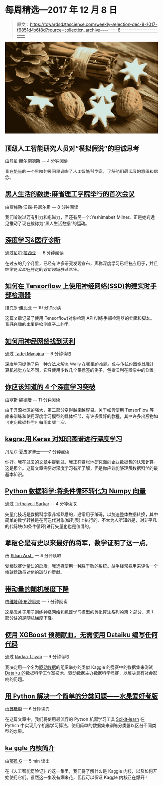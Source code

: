 # 每周精选—2017 年 12 月 8 日

> 原文：<https://towardsdatascience.com/weekly-selection-dec-8-2017-f6851d4b6f8d?source=collection_archive---------6----------------------->

![](img/390e72b986dc9d45ce4af1fa824af791.png)

## 顶级人工智能研究人员对“模拟假说”的坦诚思考

由[丹尼·赫尔南德斯](https://medium.com/u/93516c4d06e9?source=post_page-----f6851d4b6f8d--------------------------------) — 4 分钟阅读

我在[奶头](http://tits.ai)的一个黑暗的房间里调查了人工智能科学家，了解他们最深层的意图和信念。

## [黑人生活的数据:麻省理工学院举行的首次会议](/data-for-black-lives-the-inaugural-conference-at-mit-b48599a248a)

由贾梅勒·沃森-丹尼尔斯 — 8 分钟阅读

我们听说过万有引力和电磁力，但还有另一个:Yeshimabeit Milner。正是她的远见推动了现在被称为“黑人生活数据”的运动。

## [深度学习&医疗诊断](/deep-learning-medical-diagnosis-c04d35fc2830)

通过[尼尔·拉西亚](https://medium.com/u/9766caca50be?source=post_page-----f6851d4b6f8d--------------------------------) — 6 分钟阅读

在过去的几个月里，已经有许多研究发现宣布，声称深度学习已经被应用于，并且经常是*立即*在特定的诊断领域胜过医生。

## [如何在 Tensorflow 上使用神经网络(SSD)构建实时手部检测器](/how-to-build-a-real-time-hand-detector-using-neural-networks-ssd-on-tensorflow-d6bac0e4b2ce)

维克多·迪比亚 — 10 分钟阅读

这篇文章记录了使用 Tensorflow(对象检测 API)训练手部检测器的步骤和脚本。我感兴趣的主要是检测桌子上的手。

## [如何用神经网络找到沃利](/how-to-find-wally-neural-network-eddbb20b0b90)

通过 [Tadej Magajna](https://medium.com/u/43246c2d9cb0?source=post_page-----f6851d4b6f8d--------------------------------) — 6 分钟读取

深度学习提供了另一种方法来解决 Wally 在哪里的难题。但与传统的图像处理计算机视觉方法不同，它只使用少数几个带标签的例子，包括沃利在图像中的位置。

## [你应该知道的 4 个深度学习突破](/the-5-deep-learning-breakthroughs-you-should-know-about-df27674ccdf2)

由[塞斯·魏德曼](https://medium.com/u/3e4c62db5817?source=post_page-----f6851d4b6f8d--------------------------------) — 11 分钟阅读

由于开源社区的强大，第二部分变得越来越容易。关于如何使用 TensorFlow 等库来训练和使用深度学习模型的具体细节，有许多很好的教程，其中许多出版物如《走向数据科学》每周出版一次。

## [kegra:用 Keras 对知识图谱进行深度学习](/kegra-deep-learning-on-knowledge-graphs-with-keras-98e340488b93)

丹尼尔·夏皮罗博士——7 分钟阅读

你好。我在[过去的文章](/machine-learning-use-small-words-5cc8f34a5964)中提到过，我正在紧张地研究面向企业数据集的认知计算。这是那个。这篇文章需要对深度学习有所了解，但是你应该能够理解数据科学的最基本知识。

## [Python 数据科学:将条件循环转化为 Numpy 向量](/data-science-with-python-turn-your-conditional-loops-to-numpy-vectors-9484ff9c622e)

通过 [Tirthajyoti Sarkar](https://medium.com/u/cb9d97d4b61a?source=post_page-----f6851d4b6f8d--------------------------------) — 4 分钟读取

矢量化技巧是数据科学家非常熟悉的，通常用于编码，以加速整体数据转换，其中简单的数学转换是在可迭代对象(如列表)上执行的。不太为人所知的是，对非平凡的代码块(如条件循环)进行矢量化也是值得的。

## 拿破仑是有史以来最好的将军，数学证明了这一点。

由 [Ethan Arsht](https://medium.com/u/29c764ea1173?source=post_page-----f6851d4b6f8d--------------------------------) — 8 分钟读取

受棒球赛计量法的启发，我选择使用一种胜于败的系统。战争经常被用来评估一个棒球运动员对他的球队的贡献。

## [带动量的随机梯度下降](/stochastic-gradient-descent-with-momentum-a84097641a5d)

由[维塔利·布沙耶夫](https://medium.com/u/55063a62106c?source=post_page-----f6851d4b6f8d--------------------------------) — 7 分钟阅读

这是我关于用于训练神经网络和机器学习模型的优化算法系列的第 2 部分。第 1 部分讲的是随机梯度下降。

## [使用 XGBoost 预测献血，无需使用 Dataiku 编写任何代码](/using-xgboost-to-predict-blood-donations-without-writing-any-code-using-dataiku-1d7c9af82087)

通过 [Nadaa Taiyab](https://medium.com/u/818ad3a3cd71?source=post_page-----f6851d4b6f8d--------------------------------) — 9 分钟读取

我决定用一个名为[驱动数据](https://www.drivendata.org/)的组织举办的类似 Kaggle 的竞赛中的数据集来测试 [Dataiku 的](https://www.dataiku.com/)数据科学工作室技术。驱动数据主办数据科学竞赛，以解决具有社会影响的问题。

## [用 Python 解决一个简单的分类问题——水果爱好者版](/solving-a-simple-classification-problem-with-python-fruits-lovers-edition-d20ab6b071d2)

由[苏珊李](https://medium.com/u/731d8566944a?source=post_page-----f6851d4b6f8d--------------------------------) — 6 分钟读完

在这篇文章中，我们将使用最流行的 Python 机器学习工具 [Scikit-learn](http://scikit-learn.org/stable/) 在 Python 中实现几个机器学习算法。使用简单的数据集来训练分类器以区分不同类型的水果。

## [ka ggle 内核简介](/introduction-to-kaggle-kernels-2ad754ebf77)

由[郁风 G](https://medium.com/u/2a2ae028a675?source=post_page-----f6851d4b6f8d--------------------------------) — 5 min 读出

在《人工智能历险记》的这一集里，我们将了解什么是 Kaggle 内核，以及如何开始使用它们。虽然这一集没有爆米花，但我可以保证 Kaggle 内核正在爆开！